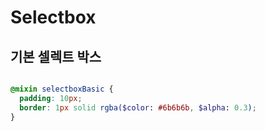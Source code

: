 # Selectbox


## 기본 셀렉트 박스

```scss

@mixin selectboxBasic {
  padding: 10px;
  border: 1px solid rgba($color: #6b6b6b, $alpha: 0.3);
}

```